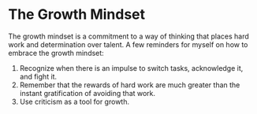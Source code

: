 # The Growth Mindset

The growth mindset is a commitment to a way of thinking that places hard work and determination over talent. 
A few reminders for myself on how to embrace the growth mindset:

1. Recognize when there is an impulse to switch tasks, acknowledge it, and fight it. 
2. Remember that the rewards of hard work are much greater than the instant gratification of avoiding that work.
3. Use criticism as a tool for growth.